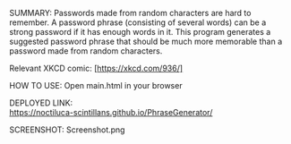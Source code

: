 SUMMARY:
  Passwords made from random characters are hard to remember. A password phrase (consisting of several words) can be a strong password if it has enough words in it. This program generates a suggested password phrase that should be much more memorable than a password made from random characters. 

  Relevant XKCD comic: [https://xkcd.com/936/]

HOW TO USE: 
  Open main.html in your browser

DEPLOYED LINK:   
https://noctiluca-scintillans.github.io/PhraseGenerator/
  
SCREENSHOT:
Screenshot.png
